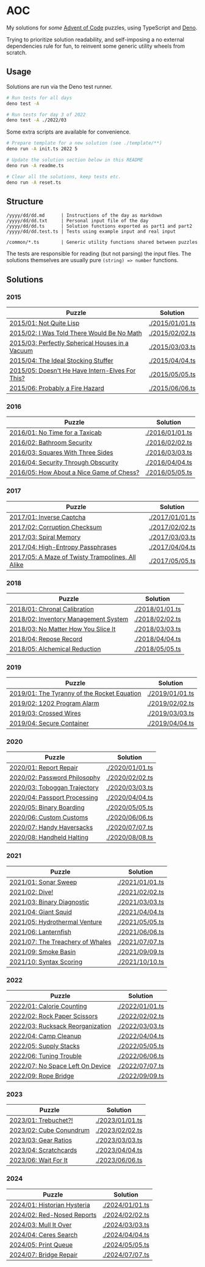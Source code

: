 # AOC

My solutions for _some_ [Advent of Code](https://adventofcode.com/) puzzles,
using TypeScript and [Deno](https://docs.deno.com/runtime/).

Trying to prioritize solution readability, and self-imposing a no external
dependencies rule for fun, to reinvent some generic utility wheels from scratch.

## Usage

Solutions are run via the Deno test runner.

```bash
# Run tests for all days
deno test -A

# Run tests for day 3 of 2022
deno test -A ./2022/03
```

Some extra scripts are available for convenience.

```bash
# Prepare template for a new solution (see ./template/**)
deno run -A init.ts 2022 5

# Update the solution section below in this README
deno run -A readme.ts

# Clear all the solutions, keep tests etc.
deno run -A reset.ts
```

## Structure

```
/yyyy/dd/dd.md      | Instructions of the day as markdown
/yyyy/dd/dd.txt     | Personal input file of the day
/yyyy/dd/dd.ts      | Solution functions exported as part1 and part2
/yyyy/dd/dd.test.ts | Tests using example input and real input

/common/*.ts        | Generic utility functions shared between puzzles
```

The tests are responsible for reading (but not parsing) the input files. The
solutions themselves are usually pure `(string) => number` functions.

## Solutions

<!--- SOLUTIONS-AUTOGEN-START -->

### 2015

| Puzzle                                                             | Solution                           |
| ------------------------------------------------------------------ | ---------------------------------- |
| [2015/01: Not Quite Lisp](./2015/01/01.md)                         | [./2015/01/01.ts](./2015/01/01.ts) |
| [2015/02: I Was Told There Would Be No Math](./2015/02/02.md)      | [./2015/02/02.ts](./2015/02/02.ts) |
| [2015/03: Perfectly Spherical Houses in a Vacuum](./2015/03/03.md) | [./2015/03/03.ts](./2015/03/03.ts) |
| [2015/04: The Ideal Stocking Stuffer](./2015/04/04.md)             | [./2015/04/04.ts](./2015/04/04.ts) |
| [2015/05: Doesn't He Have Intern-Elves For This?](./2015/05/05.md) | [./2015/05/05.ts](./2015/05/05.ts) |
| [2015/06: Probably a Fire Hazard](./2015/06/06.md)                 | [./2015/06/06.ts](./2015/06/06.ts) |

### 2016

| Puzzle                                                      | Solution                           |
| ----------------------------------------------------------- | ---------------------------------- |
| [2016/01: No Time for a Taxicab](./2016/01/01.md)           | [./2016/01/01.ts](./2016/01/01.ts) |
| [2016/02: Bathroom Security](./2016/02/02.md)               | [./2016/02/02.ts](./2016/02/02.ts) |
| [2016/03: Squares With Three Sides](./2016/03/03.md)        | [./2016/03/03.ts](./2016/03/03.ts) |
| [2016/04: Security Through Obscurity](./2016/04/04.md)      | [./2016/04/04.ts](./2016/04/04.ts) |
| [2016/05: How About a Nice Game of Chess?](./2016/05/05.md) | [./2016/05/05.ts](./2016/05/05.ts) |

### 2017

| Puzzle                                                              | Solution                           |
| ------------------------------------------------------------------- | ---------------------------------- |
| [2017/01: Inverse Captcha](./2017/01/01.md)                         | [./2017/01/01.ts](./2017/01/01.ts) |
| [2017/02: Corruption Checksum](./2017/02/02.md)                     | [./2017/02/02.ts](./2017/02/02.ts) |
| [2017/03: Spiral Memory](./2017/03/03.md)                           | [./2017/03/03.ts](./2017/03/03.ts) |
| [2017/04: High-Entropy Passphrases](./2017/04/04.md)                | [./2017/04/04.ts](./2017/04/04.ts) |
| [2017/05: A Maze of Twisty Trampolines, All Alike](./2017/05/05.md) | [./2017/05/05.ts](./2017/05/05.ts) |

### 2018

| Puzzle                                                  | Solution                           |
| ------------------------------------------------------- | ---------------------------------- |
| [2018/01: Chronal Calibration](./2018/01/01.md)         | [./2018/01/01.ts](./2018/01/01.ts) |
| [2018/02: Inventory Management System](./2018/02/02.md) | [./2018/02/02.ts](./2018/02/02.ts) |
| [2018/03: No Matter How You Slice It](./2018/03/03.md)  | [./2018/03/03.ts](./2018/03/03.ts) |
| [2018/04: Repose Record](./2018/04/04.md)               | [./2018/04/04.ts](./2018/04/04.ts) |
| [2018/05: Alchemical Reduction](./2018/05/05.md)        | [./2018/05/05.ts](./2018/05/05.ts) |

### 2019

| Puzzle                                                         | Solution                           |
| -------------------------------------------------------------- | ---------------------------------- |
| [2019/01: The Tyranny of the Rocket Equation](./2019/01/01.md) | [./2019/01/01.ts](./2019/01/01.ts) |
| [2019/02: 1202 Program Alarm](./2019/02/02.md)                 | [./2019/02/02.ts](./2019/02/02.ts) |
| [2019/03: Crossed Wires](./2019/03/03.md)                      | [./2019/03/03.ts](./2019/03/03.ts) |
| [2019/04: Secure Container](./2019/04/04.md)                   | [./2019/04/04.ts](./2019/04/04.ts) |

### 2020

| Puzzle                                          | Solution                           |
| ----------------------------------------------- | ---------------------------------- |
| [2020/01: Report Repair](./2020/01/01.md)       | [./2020/01/01.ts](./2020/01/01.ts) |
| [2020/02: Password Philosophy](./2020/02/02.md) | [./2020/02/02.ts](./2020/02/02.ts) |
| [2020/03: Toboggan Trajectory](./2020/03/03.md) | [./2020/03/03.ts](./2020/03/03.ts) |
| [2020/04: Passport Processing](./2020/04/04.md) | [./2020/04/04.ts](./2020/04/04.ts) |
| [2020/05: Binary Boarding](./2020/05/05.md)     | [./2020/05/05.ts](./2020/05/05.ts) |
| [2020/06: Custom Customs](./2020/06/06.md)      | [./2020/06/06.ts](./2020/06/06.ts) |
| [2020/07: Handy Haversacks](./2020/07/07.md)    | [./2020/07/07.ts](./2020/07/07.ts) |
| [2020/08: Handheld Halting](./2020/08/08.md)    | [./2020/08/08.ts](./2020/08/08.ts) |

### 2021

| Puzzle                                              | Solution                           |
| --------------------------------------------------- | ---------------------------------- |
| [2021/01: Sonar Sweep](./2021/01/01.md)             | [./2021/01/01.ts](./2021/01/01.ts) |
| [2021/02: Dive!](./2021/02/02.md)                   | [./2021/02/02.ts](./2021/02/02.ts) |
| [2021/03: Binary Diagnostic](./2021/03/03.md)       | [./2021/03/03.ts](./2021/03/03.ts) |
| [2021/04: Giant Squid](./2021/04/04.md)             | [./2021/04/04.ts](./2021/04/04.ts) |
| [2021/05: Hydrothermal Venture](./2021/05/05.md)    | [./2021/05/05.ts](./2021/05/05.ts) |
| [2021/06: Lanternfish](./2021/06/06.md)             | [./2021/06/06.ts](./2021/06/06.ts) |
| [2021/07: The Treachery of Whales](./2021/07/07.md) | [./2021/07/07.ts](./2021/07/07.ts) |
| [2021/09: Smoke Basin](./2021/09/09.md)             | [./2021/09/09.ts](./2021/09/09.ts) |
| [2021/10: Syntax Scoring](./2021/10/10.md)          | [./2021/10/10.ts](./2021/10/10.ts) |

### 2022

| Puzzle                                              | Solution                           |
| --------------------------------------------------- | ---------------------------------- |
| [2022/01: Calorie Counting](./2022/01/01.md)        | [./2022/01/01.ts](./2022/01/01.ts) |
| [2022/02: Rock Paper Scissors](./2022/02/02.md)     | [./2022/02/02.ts](./2022/02/02.ts) |
| [2022/03: Rucksack Reorganization](./2022/03/03.md) | [./2022/03/03.ts](./2022/03/03.ts) |
| [2022/04: Camp Cleanup](./2022/04/04.md)            | [./2022/04/04.ts](./2022/04/04.ts) |
| [2022/05: Supply Stacks](./2022/05/05.md)           | [./2022/05/05.ts](./2022/05/05.ts) |
| [2022/06: Tuning Trouble](./2022/06/06.md)          | [./2022/06/06.ts](./2022/06/06.ts) |
| [2022/07: No Space Left On Device](./2022/07/07.md) | [./2022/07/07.ts](./2022/07/07.ts) |
| [2022/09: Rope Bridge](./2022/09/09.md)             | [./2022/09/09.ts](./2022/09/09.ts) |

### 2023

| Puzzle                                     | Solution                           |
| ------------------------------------------ | ---------------------------------- |
| [2023/01: Trebuchet?!](./2023/01/01.md)    | [./2023/01/01.ts](./2023/01/01.ts) |
| [2023/02: Cube Conundrum](./2023/02/02.md) | [./2023/02/02.ts](./2023/02/02.ts) |
| [2023/03: Gear Ratios](./2023/03/03.md)    | [./2023/03/03.ts](./2023/03/03.ts) |
| [2023/04: Scratchcards](./2023/04/04.md)   | [./2023/04/04.ts](./2023/04/04.ts) |
| [2023/06: Wait For It](./2023/06/06.md)    | [./2023/06/06.ts](./2023/06/06.ts) |

### 2024

| Puzzle                                         | Solution                           |
| ---------------------------------------------- | ---------------------------------- |
| [2024/01: Historian Hysteria](./2024/01/01.md) | [./2024/01/01.ts](./2024/01/01.ts) |
| [2024/02: Red-Nosed Reports](./2024/02/02.md)  | [./2024/02/02.ts](./2024/02/02.ts) |
| [2024/03: Mull It Over](./2024/03/03.md)       | [./2024/03/03.ts](./2024/03/03.ts) |
| [2024/04: Ceres Search](./2024/04/04.md)       | [./2024/04/04.ts](./2024/04/04.ts) |
| [2024/05: Print Queue](./2024/05/05.md)        | [./2024/05/05.ts](./2024/05/05.ts) |
| [2024/07: Bridge Repair](./2024/07/07.md)      | [./2024/07/07.ts](./2024/07/07.ts) |

<!--- SOLUTIONS-AUTOGEN-END -->
